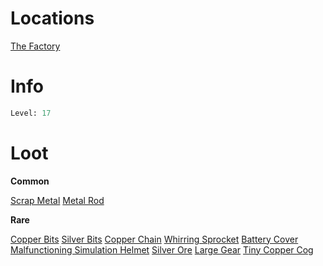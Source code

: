 <!-- TITLE: Scrapyard Manager Bzzt -->

# Locations

[The Factory](factory)

# Info

```perl
Level: 17
```


# Loot

**Common**

[Scrap Metal](scrap-metal)
[Metal Rod](metal-rod)

**Rare**

[Copper Bits](copper-bits)
[Silver Bits](silver-bits)
[Copper Chain](copper-chain)
[Whirring Sprocket](whirring-sprocket)
[Battery Cover](battery-cover)
[Malfunctioning Simulation Helmet](malfunctioning-simulation-helmet)
[Silver Ore](silver-ore)
[Large Gear](large-gear)
[Tiny Copper Cog](tiny-copper-cog)